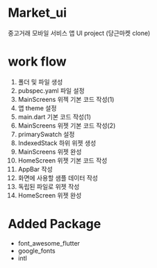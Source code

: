 # Market_ui
중고거래 모바일 서비스 앱 UI project (당근마켓 clone)

# work flow
1. 폴더 및 파일 생성
2. pubspec.yaml 파일 설정
3. MainScreens 위젝 기본 코드 작성(1)
4. 앱 theme 설정
5. main.dart 기본 코드 작성(1)
6. MainScreens 위젯 기본 코드 작성(2)
7. primarySwatch 설정
8. IndexedStack 하위 위젯 생성
9. MainScreens 위젯 완성
10. HomeScreen 위젯 기본 코드 작성
11. AppBar 작성
12. 화면에 사용할 샘플 데이터 작성
13. 독립된 파일로 위젯 작성
14. HomeScreen 위젯 완성


# Added Package
* font_awesome_flutter
* google_fonts
* intl